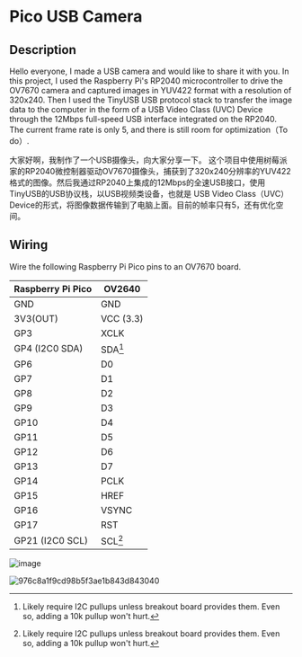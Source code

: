 # Pico USB Camera
## Description
Hello everyone, I made a USB camera and would like to share it with you.
In this project, I used the Raspberry Pi's RP2040 microcontroller to drive the OV7670 camera and captured images in YUV422 format with a resolution of 320x240. Then I used the TinyUSB USB protocol stack to transfer the image data to the computer in the form of a USB Video Class (UVC) Device through the 12Mbps full-speed USB interface integrated on the RP2040. The current frame rate is only 5, and there is still room for optimization（To do）.

大家好啊，我制作了一个USB摄像头，向大家分享一下。
这个项目中使用树莓派家的RP2040微控制器驱动OV7670摄像头，捕获到了320x240分辨率的YUV422格式的图像。然后我通过RP2040上集成的12Mbps的全速USB接口，使用TinyUSB的USB协议栈，以USB视频类设备，也就是 USB Video Class（UVC）Device的形式，将图像数据传输到了电脑上面。目前的帧率只有5，还有优化空间。

## Wiring
Wire the following Raspberry Pi Pico pins to an OV7670 board.

| Raspberry Pi Pico | OV2640            |
| ----------------- | ----------------- |
| GND               | GND               |
| 3V3(OUT)          | VCC (3.3)         |
| GP3               | XCLK              |
| GP4  (I2C0 SDA)   | SDA[^i2c_pullups] |
| GP6               | D0                |
| GP7               | D1                |
| GP8               | D2                |
| GP9               | D3                |
| GP10              | D4                |
| GP11              | D5                |
| GP12              | D6                |
| GP13              | D7                |
| GP14              | PCLK              |
| GP15              | HREF              |
| GP16              | VSYNC             |
| GP17              | RST               |
| GP21 (I2C0 SCL)   | SCL[^i2c_pullups] |


[^i2c_pullups]: Likely require I2C pullups unless breakout board provides them. Even so, adding a 10k pullup won't hurt.

![image](https://github.com/user-attachments/assets/db7764c1-1aeb-4732-9a20-e14c4e68baef)

![976c8a1f9cd98b5f3ae1b843d843040](https://github.com/user-attachments/assets/b8ef82da-4ef2-45a2-b333-1fa82be0545a)
